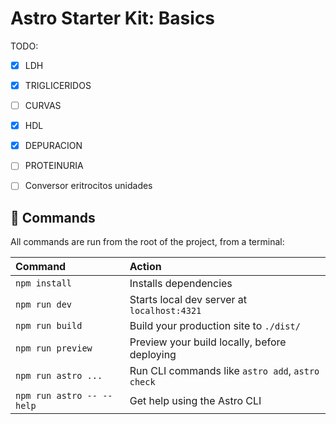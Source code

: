 # Astro Starter Kit: Basics

TODO:
- [x] LDH
- [x] TRIGLICERIDOS
- [ ] CURVAS
- [x] HDL
- [x] DEPURACION
- [ ] PROTEINURIA
- [ ] Conversor eritrocitos unidades


## 🧞 Commands

All commands are run from the root of the project, from a terminal:

| Command                   | Action                                           |
| :------------------------ | :----------------------------------------------- |
| `npm install`             | Installs dependencies                            |
| `npm run dev`             | Starts local dev server at `localhost:4321`      |
| `npm run build`           | Build your production site to `./dist/`          |
| `npm run preview`         | Preview your build locally, before deploying     |
| `npm run astro ...`       | Run CLI commands like `astro add`, `astro check` |
| `npm run astro -- --help` | Get help using the Astro CLI                     |

